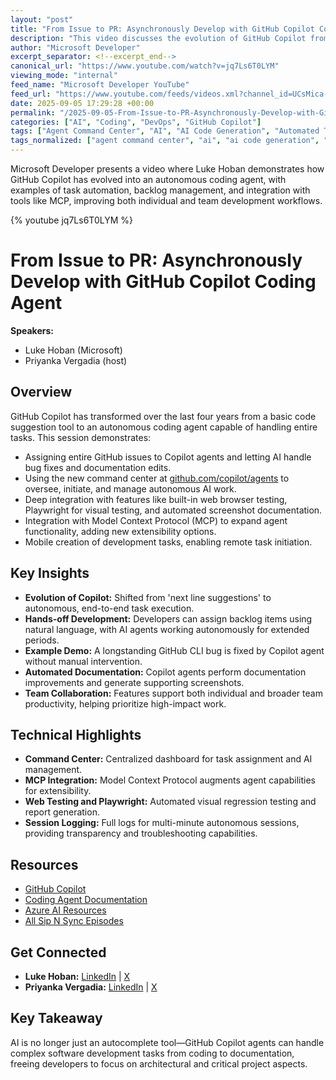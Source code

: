 ```yaml
---
layout: "post"
title: "From Issue to PR: Asynchronously Develop with GitHub Copilot Coding Agent"
description: "This video discusses the evolution of GitHub Copilot from a simple code-completion assistant to a powerful autonomous coding agent. It highlights features such as assigning development tasks directly to AI, the management interface at github.com/copilot/agents, built-in web testing, and integration with MCP (Model Context Protocol). Demonstrations include real-world bug fixes, automated documentation, and collaborative AI development practices."
author: "Microsoft Developer"
excerpt_separator: <!--excerpt_end-->
canonical_url: "https://www.youtube.com/watch?v=jq7Ls6T0LYM"
viewing_mode: "internal"
feed_name: "Microsoft Developer YouTube"
feed_url: "https://www.youtube.com/feeds/videos.xml?channel_id=UCsMica-v34Irf9KVTh6xx-g"
date: 2025-09-05 17:29:28 +00:00
permalink: "/2025-09-05-From-Issue-to-PR-Asynchronously-Develop-with-GitHub-Copilot-Coding-Agent.html"
categories: ["AI", "Coding", "DevOps", "GitHub Copilot"]
tags: ["Agent Command Center", "AI", "AI Code Generation", "Automated Testing", "Autonomous Agents", "Azure AI", "Cloud Computing", "Coding", "Coding Agent", "Coding Automation", "Dev", "Developer Productivity", "Development", "DevOps", "GitHub", "GitHub Copilot", "MCP", "Microsoft", "Playwright Integration", "PR Automation", "Software Development", "Tech", "Technology", "Videos"]
tags_normalized: ["agent command center", "ai", "ai code generation", "automated testing", "autonomous agents", "azure ai", "cloud computing", "coding", "coding agent", "coding automation", "dev", "developer productivity", "development", "devops", "github", "github copilot", "mcp", "microsoft", "playwright integration", "pr automation", "software development", "tech", "technology", "videos"]
---
```


Microsoft Developer presents a video where Luke Hoban demonstrates how GitHub Copilot has evolved into an autonomous coding agent, with examples of task automation, backlog management, and integration with tools like MCP, improving both individual and team development workflows.<!--excerpt_end-->

{% youtube jq7Ls6T0LYM %}

# From Issue to PR: Asynchronously Develop with GitHub Copilot Coding Agent

**Speakers:**

- Luke Hoban (Microsoft)
- Priyanka Vergadia (host)

## Overview

GitHub Copilot has transformed over the last four years from a basic code suggestion tool to an autonomous coding agent capable of handling entire tasks. This session demonstrates:

- Assigning entire GitHub issues to Copilot agents and letting AI handle bug fixes and documentation edits.
- Using the new command center at [github.com/copilot/agents](https://github.com/copilot/agents) to oversee, initiate, and manage autonomous AI work.
- Deep integration with features like built-in web browser testing, Playwright for visual testing, and automated screenshot documentation.
- Integration with Model Context Protocol (MCP) to expand agent functionality, adding new extensibility options.
- Mobile creation of development tasks, enabling remote task initiation.

## Key Insights

- **Evolution of Copilot:** Shifted from 'next line suggestions' to autonomous, end-to-end task execution.
- **Hands-off Development:** Developers can assign backlog items using natural language, with AI agents working autonomously for extended periods.
- **Example Demo:** A longstanding GitHub CLI bug is fixed by Copilot agent without manual intervention.
- **Automated Documentation:** Copilot agents perform documentation improvements and generate supporting screenshots.
- **Team Collaboration:** Features support both individual and broader team productivity, helping prioritize high-impact work.

## Technical Highlights

- **Command Center:** Centralized dashboard for task assignment and AI management.
- **MCP Integration:** Model Context Protocol augments agent capabilities for extensibility.
- **Web Testing and Playwright:** Automated visual regression testing and report generation.
- **Session Logging:** Full logs for multi-minute autonomous sessions, providing transparency and troubleshooting capabilities.

## Resources

- [GitHub Copilot](https://github.com/features/copilot)
- [Coding Agent Documentation](https://docs.github.com/en/copilot/concepts/coding-agent/coding-agent)
- [Azure AI Resources](https://ai.azure.com)
- [All Sip N Sync Episodes](https://aka.ms/SipAndSyncPlaylist)

## Get Connected

- **Luke Hoban:** [LinkedIn](https://www.linkedin.com/in/lukejhoban) | [X](https://x.com/lukehoban)
- **Priyanka Vergadia:** [LinkedIn](https://www.linkedin.com/in/pvergadia/) | [X](https://x.com/pvergadia)

## Key Takeaway

AI is no longer just an autocomplete tool—GitHub Copilot agents can handle complex software development tasks from coding to documentation, freeing developers to focus on architectural and critical project aspects.
